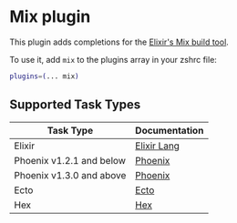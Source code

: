 # Mix plugin

This plugin adds completions for the [Elixir's Mix build tool](https://hexdocs.pm/mix/Mix.html).

To use it, add `mix` to the plugins array in your zshrc file:

```zsh
plugins=(... mix)
```
## Supported Task Types

| Task Type               | Documentation                                            |
|-------------------------|----------------------------------------------------------|
| Elixir                  | [Elixir Lang](https://elixir-lang.org/)                  |
| Phoenix v1.2.1 and below| [Phoenix](https://hexdocs.pm/phoenix/1.2.1/Phoenix.html) |
| Phoenix v1.3.0 and above| [Phoenix](https://hexdocs.pm/phoenix/Phoenix.html)       |
| Ecto                    | [Ecto](https://hexdocs.pm/ecto/Ecto.html)                |
| Hex                     | [Hex](https://hex.pm/)                                   |
